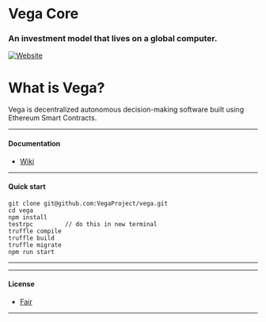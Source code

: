 # Vega Core
### An investment model that lives on a global computer.
[![Website](https://cdn-images-1.medium.com/max/119/1*S5uPPLkh3B-03lV482Ddrg@2x.png)](http://www.vega.fund)

# What is Vega?
Vega is decentralized autonomous decision-making software built using Ethereum Smart Contracts.

----

#### Documentation
- [Wiki](https://github.com/VegaProject/vega/wiki/)

----

#### Quick start
	git clone git@github.com:VegaProject/vega.git		
	cd vega				
	npm install			
	testrpc			// do this in new terminal
	truffle compile		
	truffle build			
	truffle migrate
	npm run start			

---

---
#### License
- [Fair](https://github.com/VegaProject/vega/blob/master/LICENSE)

---
